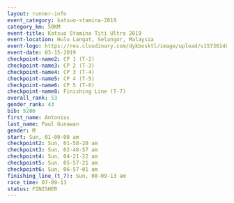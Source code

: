 ```yaml
---
layout: runner-info 
event_category: katsuo-stamina-2019 
category_km: 50KM 
event-title: Katsuo Stamina Titi Ultra 2019 
event-location: Hulu Langat, Selangor, Malaysia 
event-logo: https://res.cloudinary.com/dykbosktl/image/upload/v1573614825/Logo/Logo_p7ft6n.png
event-date: 03-15-2019 
checkpoint-name2: CP 1 (T-2) 
checkpoint-name3: CP 2 (T-3) 
checkpoint-name4: CP 3 (T-4) 
checkpoint-name5: CP 4 (T-5) 
checkpoint-name6: CP 5 (T-6) 
checkpoint-name8: Finishing Line (T-7) 
overall_rank: 53
gender_rank: 43
bib: 5286
first_name: Antonius
last_name: Paul Gunawan
gender: M
start: Sun, 01-00-00 am
checkpoint2: Sun, 01-58-20 am
checkpoint3: Sun, 02-48-57 am
checkpoint4: Sun, 04-21-22 am
checkpoint5: Sun, 05-57-21 am
checkpoint6: Sun, 06-57-01 am
finishing_line_(t_7): Sun, 08-09-13 am
race_time: 07-09-13
status: FINISHER
---
```

